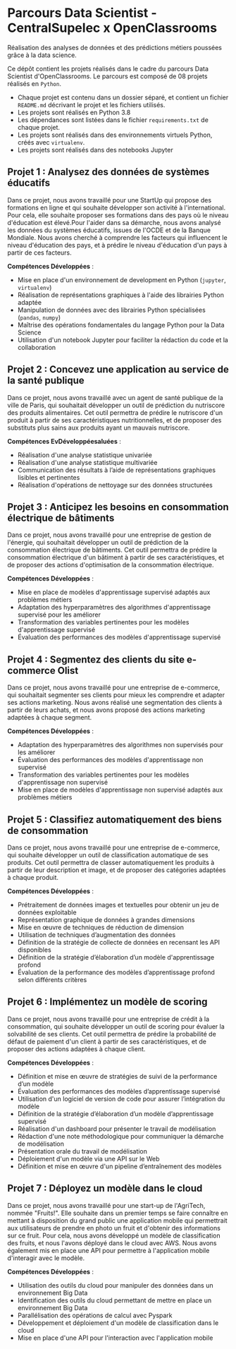 # Parcours Data Scientist - CentralSupelec x OpenClassrooms
Réalisation des analyses de données et des prédictions métiers poussées grâce à la data science. 

Ce dépôt contient les projets réalisés dans le cadre du parcours Data Scientist d'OpenClassrooms. Le parcours est composé de 08 projets réalisés en `Python`.  
- Chaque projet est contenu dans un dossier séparé, et contient un fichier `README.md` décrivant le projet et les fichiers utilisés. 
- Les projets sont réalisés en Python 3.8 
- Les dépendances sont listées dans le fichier `requirements.txt` de chaque projet. 
- Les projets sont réalisés dans des environnements virtuels Python, créés avec `virtualenv`.
- Les projets sont réalisés dans des notebooks Jupyter


## Projet 1 : Analysez des données de systèmes éducatifs
Dans ce projet, nous avons travaillé pour une StartUp qui propose des formations en ligne et qui souhaite développer son activité à l'international. Pour cela, elle souhaite proposer ses formations dans des pays où le niveau d'éducation est élevé.Pour l'aider dans sa démarche, nous avons analysé les données du systèmes éducatifs, issues de l'OCDE et de la Banque Mondiale. Nous avons cherché à comprendre les facteurs qui influencent le niveau d'éducation des pays, et à prédire le niveau d'éducation d'un pays à partir de ces facteurs. 

**Compétences Développées** :
- Mise en place d'un environnement de development en Python (`jupyter`, `virtualenv`)
- Réalisation de représentations graphiques à l'aide des librairies Python adaptée
- Manipulation de données avec des librairies Python spécialisées (`pandas`, `numpy`)
- Maîtrise des opérations fondamentales du langage Python pour la Data Science 
- Utilisation d'un notebook Jupyter pour faciliter la rédaction du code et la collaboration

## Projet 2 : Concevez une application au service de la santé publique 
Dans ce projet, nous avons travaillé avec un agent de santé publique de la ville de Paris, qui souhaitait développer un outil de prédiction du nutriscore des produits alimentaires. Cet outil permettra de prédire le nutriscore d'un produit à partir de ses caractéristiques nutritionnelles, et de proposer des substituts plus sains aux produits ayant un mauvais nutriscore.

**Compétences EvDéveloppéesaluées** :
- Réalisation d'une analyse statistique univariée
- Réalisation d'une analyse statistique multivariée
- Communication des résultats à l’aide de représentations graphiques lisibles et pertinentes
- Réalisation d'opérations de nettoyage sur des données structurées

## Projet 3 : Anticipez les besoins en consommation électrique de bâtiments
Dans ce projet, nous avons travaillé pour une entreprise de gestion de l'énergie, qui souhaitait développer un outil de prédiction de la consommation électrique de bâtiments. Cet outil permettra de prédire la consommation électrique d'un bâtiment à partir de ses caractéristiques, et de proposer des actions d'optimisation de la consommation électrique.

**Compétences Développées** :
- Mise en place de modèles d'apprentissage supervisé adaptés aux problèmes métiers
- Adaptation des hyperparamètres des algorithmes d'apprentissage supervisé pour les améliorer
- Transformation des variables pertinentes pour les modèles d'apprentissage supervisé
- Évaluation des performances des modèles d'apprentissage supervisé

## Projet 4 : Segmentez des clients du site e-commerce Olist
Dans ce projet, nous avons travaillé pour une entreprise de e-commerce, qui souhaitait segmenter ses clients pour mieux les comprendre et adapter ses actions marketing. Nous avons réalisé une segmentation des clients à partir de leurs achats, et nous avons proposé des actions marketing adaptées à chaque segment.

**Compétences Développées** :
- Adaptation des hyperparamètres des algorithmes non supervisés pour les améliorer
- Évaluation des performances des modèles d'apprentissage non supervisé
- Transformation des variables pertinentes pour les modèles d'apprentissage non supervisé
- Mise en place de modèles d'apprentissage non supervisé adaptés aux problèmes métiers

## Projet 5 : Classifiez automatiquement des biens de consommation
Dans ce projet, nous avons travaillé pour une entreprise de e-commerce, qui souhaite développer un outil de classification automatique de ses produits. Cet outil permettra de classer automatiquement les produits à partir de leur description et image, et de proposer des catégories adaptées à chaque produit.

**Compétences Développées** :
- Prétraitement de données images et textuelles pour obtenir un jeu de données exploitable
- Représentation graphique de données à grandes dimensions
- Mise en œuvre de techniques de réduction de dimension
- Utilisation de techniques d’augmentation des données
- Définition de la stratégie de collecte de données en recensant les API disponibles
- Définition de la stratégie d’élaboration d’un modèle d'apprentissage profond
- Évaluation de la performance des modèles d’apprentissage profond selon différents critères

## Projet 6 : Implémentez un modèle de scoring
Dans ce projet, nous avons travaillé pour une entreprise de crédit à la consommation, qui souhaite développer un outil de scoring pour évaluer la solvabilité de ses clients. Cet outil permettra de prédire la probabilité de défaut de paiement d'un client à partir de ses caractéristiques, et de proposer des actions adaptées à chaque client.

**Compétences Développées** :
- Définition et mise en œuvre de stratégies de suivi de la performance d’un modèle
- Évaluation des performances des modèles d’apprentissage supervisé
- Utilisation d'un logiciel de version de code pour assurer l’intégration du modèle
- Définition de la stratégie d’élaboration d’un modèle d’apprentissage supervisé
- Réalisation d'un dashboard pour présenter le travail de modélisation
- Rédaction d'une note méthodologique pour communiquer la démarche de modélisation
- Présentation orale du travail de modélisation
- Déploiement d'un modèle via une API sur le Web
- Définition et mise en œuvre d'un pipeline d’entraînement des modèles

## Projet 7 : Déployez un modèle dans le cloud
Dans ce projet, nous avons travaillé pour une  start-up de l'AgriTech, nommée  "Fruits!". Elle souhaite dans un premier temps se faire connaître en mettant à disposition du grand public une application mobile qui permettrait aux utilisateurs de prendre en photo un fruit et d'obtenir des informations sur ce fruit. Pour cela, nous avons développé un modèle de classification des fruits, et nous l'avons déployé dans le cloud avec AWS. Nous avons également mis en place une API pour permettre à l'application mobile d'interagir avec le modèle.

**Compétences Développées** :
- Utilisation des outils du cloud pour manipuler des données dans un
environnement Big Data
- Identification des outils du cloud permettant de mettre en place un environnement Big Data
- Parallélisation des opérations de calcul avec Pyspark
- Développement et déploiement d'un modèle de classification dans le cloud
- Mise en place d'une API pour l'interaction avec l'application mobile








